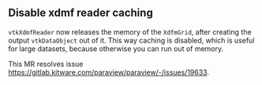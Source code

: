 ## Disable xdmf reader caching

`vtkXdmfReader` now releases the memory of the `XdfmGrid`, after creating the output `vtkDataObject` out of it.
This way caching is disabled, which is useful for large datasets, because otherwise you can run out of memory.

This MR resolves issue https://gitlab.kitware.com/paraview/paraview/-/issues/19633.
